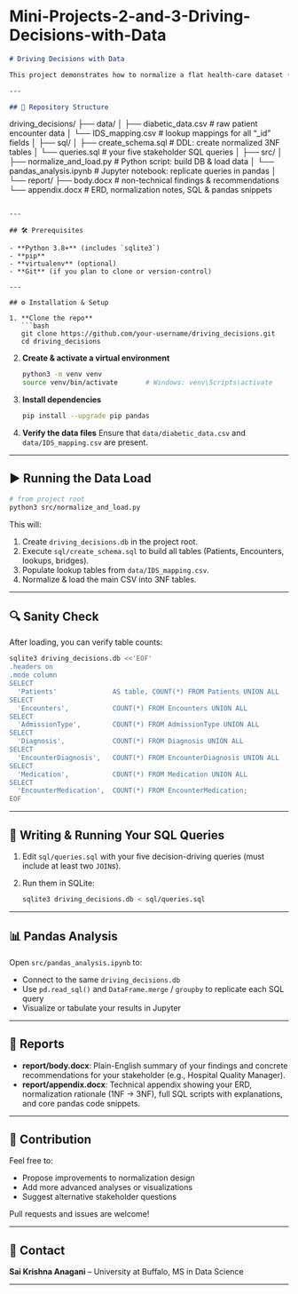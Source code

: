 # Mini-Projects-2-and-3-Driving-Decisions-with-Data

```markdown
# Driving Decisions with Data

This project demonstrates how to normalize a flat health-care dataset (the “Diabetes 130-US Hospitals” CSV), load it into SQLite, run decision-driving SQL queries, and reproduce those insights in pandas. The end result is a stakeholder-facing report with actionable recommendations.

---

## 📂 Repository Structure

```

driving\_decisions/
├── data/
│   ├── diabetic\_data.csv      # raw patient encounter data
│   └── IDS\_mapping.csv        # lookup mappings for all “\_id” fields
│
├── sql/
│   ├── create\_schema.sql      # DDL: create normalized 3NF tables
│   └── queries.sql            # your five stakeholder SQL queries
│
├── src/
│   ├── normalize\_and\_load.py  # Python script: build DB & load data
│   └── pandas\_analysis.ipynb  # Jupyter notebook: replicate queries in pandas
│
└── report/
├── body.docx              # non-technical findings & recommendations
└── appendix.docx          # ERD, normalization notes, SQL & pandas snippets

````

---

## 🛠 Prerequisites

- **Python 3.8+** (includes `sqlite3`)
- **pip**
- **virtualenv** (optional)
- **Git** (if you plan to clone or version-control)

---

## ⚙️ Installation & Setup

1. **Clone the repo**  
   ```bash
   git clone https://github.com/your-username/driving_decisions.git
   cd driving_decisions
````

2. **Create & activate a virtual environment**

   ```bash
   python3 -m venv venv
   source venv/bin/activate       # Windows: venv\Scripts\activate
   ```

3. **Install dependencies**

   ```bash
   pip install --upgrade pip pandas
   ```

4. **Verify the data files**
   Ensure that `data/diabetic_data.csv` and `data/IDS_mapping.csv` are present.

---

## ▶️ Running the Data Load

```bash
# from project root
python3 src/normalize_and_load.py
```

This will:

1. Create `driving_decisions.db` in the project root.
2. Execute `sql/create_schema.sql` to build all tables (Patients, Encounters, lookups, bridges).
3. Populate lookup tables from `data/IDS_mapping.csv`.
4. Normalize & load the main CSV into 3NF tables.

---

## 🔍 Sanity Check

After loading, you can verify table counts:

```bash
sqlite3 driving_decisions.db <<'EOF'
.headers on
.mode column
SELECT 
  'Patients'              AS table, COUNT(*) FROM Patients UNION ALL
SELECT 
  'Encounters',           COUNT(*) FROM Encounters UNION ALL
SELECT 
  'AdmissionType',        COUNT(*) FROM AdmissionType UNION ALL
SELECT 
  'Diagnosis',            COUNT(*) FROM Diagnosis UNION ALL
SELECT 
  'EncounterDiagnosis',   COUNT(*) FROM EncounterDiagnosis UNION ALL
SELECT 
  'Medication',           COUNT(*) FROM Medication UNION ALL
SELECT 
  'EncounterMedication',  COUNT(*) FROM EncounterMedication;
EOF
```

---

## 🔧 Writing & Running Your SQL Queries

1. Edit `sql/queries.sql` with your five decision-driving queries (must include at least two `JOIN`s).
2. Run them in SQLite:

   ```bash
   sqlite3 driving_decisions.db < sql/queries.sql
   ```

---

## 📊 Pandas Analysis

Open `src/pandas_analysis.ipynb` to:

* Connect to the same `driving_decisions.db`
* Use `pd.read_sql()` and `DataFrame.merge` / `groupby` to replicate each SQL query
* Visualize or tabulate your results in Jupyter

---

## 📝 Reports

* **report/body.docx**: Plain-English summary of your findings and concrete recommendations for your stakeholder (e.g., Hospital Quality Manager).
* **report/appendix.docx**: Technical appendix showing your ERD, normalization rationale (1NF → 3NF), full SQL scripts with explanations, and core pandas code snippets.

---

## 🤝 Contribution

Feel free to:

* Propose improvements to normalization design
* Add more advanced analyses or visualizations
* Suggest alternative stakeholder questions

Pull requests and issues are welcome!

---

## 📧 Contact

**Sai Krishna Anagani**
– University at Buffalo, MS in Data Science

---

